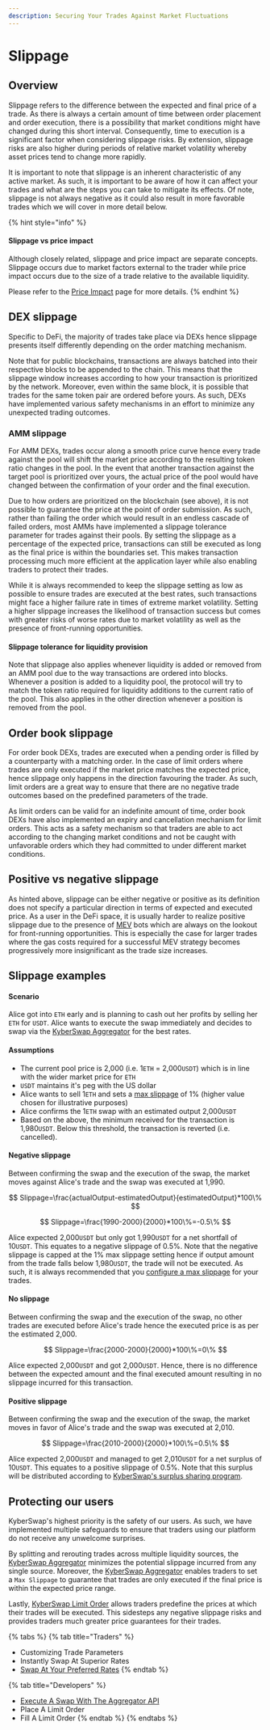 ```yaml
---
description: Securing Your Trades Against Market Fluctuations
---
```


# Slippage

## Overview

Slippage refers to the difference between the expected and final price of a trade. As there is always a certain amount of time between order placement and order execution, there is a possibility that market conditions might have changed during this short interval. Consequently, time to execution is a significant factor when considering slippage risks. By extension, slippage risks are also higher during periods of relative market volatility whereby asset prices tend to change more rapidly.

It is important to note that slippage is an inherent characteristic of any active market. As such, it is important to be aware of how it can affect your trades and what are the steps you can take to mitigate its effects. Of note, slippage is not always negative as it could also result in more favorable trades which we will cover in more detail below.

{% hint style="info" %}
#### Slippage vs price impact

Although closely related, slippage and price impact are separate concepts. Slippage occurs due to market factors external to the trader while price impact occurs due to the size of a trade relative to the available liquidity.

Please refer to the [Price Impact](price-impact.md) page for more details.
{% endhint %}

## DEX slippage

Specific to DeFi, the majority of trades take place via DEXs hence slippage presents itself differently depending on the order matching mechanism.&#x20;

Note that for public blockchains, transactions are always batched into their respective blocks to be appended to the chain. This means that the slippage window increases according to how your transaction is prioritized by the network. Moreover, even within the same block, it is possible that trades for the same token pair are ordered before yours. As such, DEXs have implemented various safety mechanisms in an effort to minimize any unexpected trading outcomes.

### AMM slippage

For AMM DEXs, trades occur along a smooth price curve hence every trade against the pool will shift the market price according to the resulting token ratio changes in the pool. In the event that another transaction against the target pool is prioritized over yours, the actual price of the pool would have changed between the confirmation of your order and the final execution.&#x20;

Due to how orders are prioritized on the blockchain (see above), it is not possible to guarantee the price at the point of order submission. As such, rather than failing the order which would result in an endless cascade of failed orders, most AMMs have implemented a slippage tolerance parameter for trades against their pools. By setting the slippage as a percentage of the expected price, transactions can still be executed as long as the final price is within the boundaries set. This makes  transaction processing much more efficient at the application layer while also enabling traders to protect their trades.

While it is always recommended to keep the slippage setting as low as possible to ensure trades are executed at the best rates, such transactions might face a higher failure rate in times of extreme market volatility. Setting a higher slippage increases the likelihood of transaction success but comes with greater risks of worse rates due to market volatility as well as the presence of front-running opportunities.&#x20;

#### Slippage tolerance for liquidity provision

Note that slippage also applies whenever liquidity is added or removed from an AMM pool due to the way transactions are ordered into blocks. Whenever a position is added to a liquidity pool, the protocol will try to match the token ratio required for liquidity additions to the current ratio of the pool. This also applies in the other direction whenever a position is removed from the pool.

## Order book slippage

For order book DEXs, trades are executed when a pending order is filled by a counterparty with a matching order. In the case of limit orders where trades are only executed if the market price matches the expected price, hence slippage only happens in the direction favouring the trader. As such, limit orders are a great way to ensure that there are no negative trade outcomes based on the predefined parameters of the trade.

As limit orders can be valid for an indefinite amount of time, order book DEXs have also implemented an expiry and cancellation mechanism for limit orders. This acts as a safety mechanism so that traders are able to act according to the changing market conditions and not be caught with unfavorable orders which they had committed to under different market conditions.

## Positive vs negative slippage

As hinted above, slippage can be either negative or positive as its definition does not specify a particular direction in terms of expected and executed price. As a user in the DeFi space, it is usually harder to realize positive slippage due to the presence of [MEV](maximal-extractable-value-mev.md) bots which are always on the lookout for front-running opportunities. This is especially the case for larger trades where the gas costs required for a successful MEV strategy becomes progressively more insignificant as the trade size increases.

## Slippage examples

#### Scenario

Alice got into `ETH` early and is planning to cash out her profits by selling her `ETH` for `USDT`. Alice wants to execute the swap immediately and decides to swap via the [KyberSwap Aggregator](../../../kyberswap-solutions/kyberswap-aggregator/) for the best rates.

#### Assumptions

* The current pool price is 2,000 (i.e. 1`ETH` = 2,000`USDT`) which is in line with the wider market price for `ETH`
* `USDT` maintains it's peg with the US dollar
* Alice wants to sell 1`ETH` and sets a [max slippage](broken-reference) of 1% (higher value chosen for illustrative purposes)
* Alice confirms the 1`ETH` swap with an estimated output 2,000`USDT`&#x20;
* Based on the above, the minimum received for the transaction is 1,980`USDT`. Below this threshold, the transaction is reverted (i.e. cancelled).

#### Negative slippage

Between confirming the swap and the execution of the swap, the market moves against Alice's trade and the swap was executed at 1,990.

$$
Slippage=\frac{actualOutput-estimatedOutput}{estimatedOutput}*100\%
$$

$$
Slippage=\frac{1990-2000}{2000}*100\%=-0.5\%
$$

Alice expected 2,000`USDT` but only got 1,990`USDT` for a net shortfall of 10`USDT`. This equates to a negative slippage of 0.5%. Note that the negative slippage is capped at the 1% max slippage setting hence if output amount from the trade falls below 1,980`USDT`, the trade will not be executed. As such, it is always recommended that you [configure a max slippage](broken-reference) for your trades.

#### No slippage

Between confirming the swap and the execution of the swap, no other trades are executed before Alice's trade hence the executed price is as per the estimated 2,000.

$$
Slippage=\frac{2000-2000}{2000}*100\%=0\%
$$

Alice expected 2,000`USDT` and got 2,000`USDT`. Hence, there is no difference between the expected amount and the final executed amount resulting in no slippage incurred for this transaction.

#### Positive slippage

Between confirming the swap and the execution of the swap, the market moves in favor of Alice's trade and the swap was executed at 2,010.

$$
Slippage=\frac{2010-2000}{2000}*100\%=0.5\%
$$

Alice expected 2,000`USDT` and managed to get 2,010`USDT` for a net surplus of 10`USDT`. This equates to a positive slippage of 0.5%. Note that this surplus will be distributed according to [KyberSwap's surplus sharing program](https://docs.kyberswap.com/kyberswap-solutions/kyberswap-interface/user-guides/instantly-swap-at-the-best-rates#kyberswap-positive-slippage-surplus-collection).

## Protecting our users

KyberSwap's highest priority is the safety of our users. As such, we have implemented multiple safeguards to ensure that traders using our platform do not receive any unwelcome surprises.&#x20;

By splitting and rerouting trades across multiple liquidity sources, the [KyberSwap Aggregator](../../../kyberswap-solutions/kyberswap-aggregator/) minimizes the potential slippage incurred from any single source. Moreover, the [KyberSwap Aggregator](../../../kyberswap-solutions/kyberswap-aggregator/) enables traders to set a `Max Slippage` to guarantee that trades are only executed if the final price is within the expected price range.

Lastly, [KyberSwap Limit Order](../../../kyberswap-solutions/limit-order/) allows traders predefine the prices at which their trades will be executed. This sidesteps any negative slippage risks and provides traders much greater price guarantees for their trades.

{% tabs %}
{% tab title="Traders" %}
* Customizing Trade Parameters
* Instantly Swap At Superior Rates
* [Swap At Your Preferred Rates](../../../kyberswap-solutions/kyberswap-interface/user-guides/trade-at-your-preferred-rates.md)
{% endtab %}

{% tab title="Developers" %}
* [Execute A Swap With The Aggregator API](../../../kyberswap-solutions/kyberswap-aggregator/developer-guides/execute-a-swap-with-the-aggregator-api.md)
* Place A Limit Order
* Fill A Limit Order
{% endtab %}
{% endtabs %}
